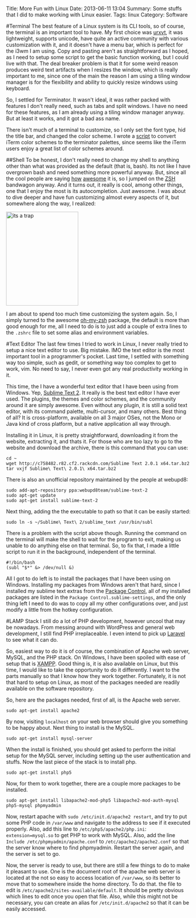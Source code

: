 Title: More Fun with Linux
Date: 2013-06-11 13:04
Summary: Some stuffs that I did to make working with Linux easier.
Tags: linux
Category: Software

#Terminal
The best feature of a Linux system is its CLI tools, so of course, the terminal is an important tool to have. My first choice was [urxvt][l3], it was lightweight, supports unicode, have quite an active community with various customization with it, and it doesn't have a menu bar, which is perfect for the i3wm I am using. Copy and pasting aren't as straightforward as I hoped, as I need to setup some script to get the basic function working, but I could live with that. The deal breaker problem is that it for some weird reason produces weird text artifacts when I resizes the window, which is really important to me, since one of the main the reason I am using a tiling window manager is for the flexibility and ability to quickly resize windows using keyboard.

So, I settled for Terminator. It wasn't ideal, it was rather packed with features I don't really need, such as tabs and split windows. I have no need for these features, as I am already using a tiling window manager anyway. But at least it works, and it got a bad ass name.

There isn't much of a terminal to customize, so I only set the font type, hid the title bar, and changed the color scheme. I wrote a [script][l4] to convert iTerm color schemes to the terminator palettes, since seems like the iTerm users enjoy a great list of color schemes around.

##Shell
To be honest, I don't really need to change my shell to anything other than what was provided as the default (that is, bash). Its not like I have overgrown bash and need something more powerful anyway. But, since all the cool people are saying [how][l6] [awesome][l7] it is, so I jumped on the [ZSH][l5] bandwagon anyway. And it turns out, it really is cool, among other things, one that I enjoy the most is its autocompletion. Just awesome. I was about to dive deeper and have fun customizing almost every aspects of it, but somewhere along the way, I realized:

<a href="http://www.flickr.com/photos/hendra2392/9014788639/" title="its a trap by p.hdra, on Flickr"><img src="http://farm9.staticflickr.com/8275/9014788639_93815e99c4_o.jpg" width="197" height="256" alt="its a trap"></a>

I am about to spend too much time customizing the system again. So, I simply turned to the awesome [oh-my-zsh][l8] package, the default is more than good enough for me, all I need to do is to just add a couple of extra lines to the `.zshrc` file to set some alias and environment variables.


#Text Editor
The last few times I tried to work in Linux, I never really tried to setup a nice text editor to use. Big mistake. IMO the text editor is the most important tool in a programmer's pocket. Last time, I settled with something way too simple, such as gedit, or something way too complex to get to work, vim. No need to say, I never even got any real productivity working in it.

This time, the I have a wonderful text editor that I have been using from Windows. Yep, [Sublime Text 2][l9]. It really is the best text editor I have ever used. The plugins, the themes and color schemes, and the community around it are simply awesome. Even without any plugin, it is still a solid text editor, with its command palette, multi-cursor, and many others. Best thing of all? It is cross-platform, available on all 3 major OSes, not the Mono or Java kind of cross platform, but a native application all way through.

Installing it in Linux, it is pretty straightforward, downloading it from the website, extracting it, and thats it. For those who are too lazy to go to the website and download the archive, there is this command that you can use:

    cd ~
    wget http://c758482.r82.cf2.rackcdn.com/Sublime Text 2.0.1 x64.tar.bz2
    tar vxjf Sublime\ Text\ 2.0.1\ x64.tar.bz2

There is also an unofficial repository maintained by the people at webupd8:

    sudo add-apt-repository ppa:webupd8team/sublime-text-2
    sudo apt-get update
    sudo apt-get install sublime-text-2

Next thing, adding the the executable to path so that it can be easily started:

    sudo ln -s ~/Sublime\ Text\ 2/sublime_text /usr/bin/subl

There is a problem with the script above though. Running the command on the terminal will make the shell to wait for the program to exit, making us unable to do anything else on that terminal. So, to fix that, I made a little script to run it in the background, independent of the terminal.

    #!/bin/bash
    (subl "$*" &> /dev/null &)

All I got to do left is to install the packages that I have been using on Windows. Installing my packages from Windows aren't that hard, since I installed my sublime text extras from the [Package Control][l10], all of my installed packages are listed in the `Package Control.sublime-settings`, and the only thing left I need to do was to copy all my other configurations over, and just modify a little from the hotkey configuration.


#LAMP Stack
I still do a lot of PHP development, however uncool that may be nowadays. From messing around with WordPress and general web development, I still find PHP irreplaceable. I even intend to pick up [Laravel][l1] to see what it can do.

So, easiest way to do it is of course, the combination of Apache web server, MySQL, and the PHP stack. On Windows, I have been spoiled with ease of setup that is [XAMPP][l2]. Good thing is, it is also available on Linux, but this time, I would like to take the opportunity to do it differently. I want to the parts manually so that I know how they work together. Fortunately, it is not that hard to setup on Linux, as most of the packages needed are readily available on the software repository.

So, here are the packages needed, first of all, is the Apache web server.

    sudo apt-get install apache2

By now, visiting `localhost` on your web browser should give you something to be happy about. Next thing to install is the MySQL.

    sudo apt-get install mysql-server

When the install is finished, you should get asked to perform the initial setup for the MySQL server, including setting up the user authentication and stuffs. Now the last piece of the stack is to install php.

    sudo apt-get install php5

Now, for them to work together, there are a couple more packages to be installed.

    sudo apt-get install libapache2-mod-php5 libapache2-mod-auth-mysql php5-mysql phpmyadmin

Now, restart apache with `sudo /etc/init.d/apache2 restart`, and try to put some PHP code in `/var/www` and navigate to the address to see if it executed properly. Also, add this line to `/etc/php5/apache2/php.ini`: `extension=mysql.so` to get PHP to work with MySQL. Also, add the line `Include /etc/phpmyadmin/apache.conf` to `/etc/apache2/apache2.conf` so that the server know where to find phpmyadmin. Restart the server again, and the server is set to go.

Now, the server is ready to use, but there are still a few things to do to make it pleasant to use. One is the document root of the apache web server is located at the not so easy to access location of `/var/www`, so its better to move that to somewhere inside the home directory. To do that. the file to edit is `/etc/apache2/sites-available/default`. It should be pretty obvious which lines to edit once you open that file. Also, while this might not be necessary, you can create an alias for `/etc/init.d/apache2` so that it can be easily accessed.



[l1]: http://laravel.com/
[l2]: http://sourceforge.net/projects/xampp/
[l3]: http://software.schmorp.de/pkg/rxvt-unicode.html
[l4]: https://github.com/hdra/itermcolors2terminator
[l5]: http://www.zsh.org/
[l6]: http://fendrich.se/blog/2012/09/28/no/
[l7]: http://mikegrouchy.com/blog/2012/01/zsh-is-your-friend.html
[l8]: https://github.com/robbyrussell/oh-my-zsh
[l9]: http://www.sublimetext.com/
[l10]: http://wbond.net/sublime_packages/package_control
